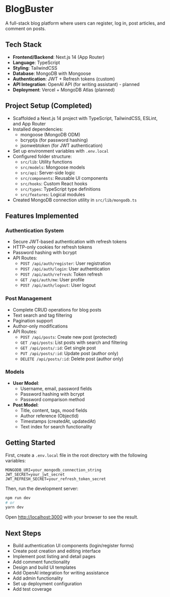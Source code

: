 # BlogBuster

A full-stack blog platform where users can register, log in, post articles, and comment on posts.

## Tech Stack

- **Frontend/Backend**: Next.js 14 (App Router)
- **Language**: TypeScript
- **Styling**: TailwindCSS
- **Database**: MongoDB with Mongoose
- **Authentication**: JWT + Refresh tokens (custom)
- **API Integration**: OpenAI API (for writing assistant) - planned
- **Deployment**: Vercel + MongoDB Atlas (planned)

## Project Setup (Completed)

- Scaffolded a Next.js 14 project with TypeScript, TailwindCSS, ESLint, and App Router
- Installed dependencies:
  - mongoose (MongoDB ODM)
  - bcryptjs (for password hashing)
  - jsonwebtoken (for JWT authentication)
- Set up environment variables with `.env.local`
- Configured folder structure:
  - `src/lib`: Utility functions
  - `src/models`: Mongoose models
  - `src/api`: Server-side logic
  - `src/components`: Reusable UI components
  - `src/hooks`: Custom React hooks
  - `src/types`: TypeScript type definitions
  - `src/features`: Logical modules
- Created MongoDB connection utility in `src/lib/mongodb.ts`

## Features Implemented

### Authentication System

- Secure JWT-based authentication with refresh tokens
- HTTP-only cookies for refresh tokens
- Password hashing with bcrypt
- API Routes:
  - `POST /api/auth/register`: User registration
  - `POST /api/auth/login`: User authentication
  - `POST /api/auth/refresh`: Token refresh
  - `GET /api/auth/me`: User profile
  - `POST /api/auth/logout`: User logout

### Post Management

- Complete CRUD operations for blog posts
- Text search and tag filtering
- Pagination support
- Author-only modifications
- API Routes:
  - `POST /api/posts`: Create new post (protected)
  - `GET /api/posts`: List posts with search and filtering
  - `GET /api/posts/:id`: Get single post
  - `PUT /api/posts/:id`: Update post (author only)
  - `DELETE /api/posts/:id`: Delete post (author only)

### Models

- **User Model**:
  - Username, email, password fields
  - Password hashing with bcrypt
  - Password comparison method
- **Post Model**:
  - Title, content, tags, mood fields
  - Author reference (ObjectId)
  - Timestamps (createdAt, updatedAt)
  - Text index for search functionality

## Getting Started

First, create a `.env.local` file in the root directory with the following variables:

```
MONGODB_URI=your_mongodb_connection_string
JWT_SECRET=your_jwt_secret
JWT_REFRESH_SECRET=your_refresh_token_secret
```

Then, run the development server:

```bash
npm run dev
# or
yarn dev
```

Open [http://localhost:3000](http://localhost:3000) with your browser to see the result.

## Next Steps

- Build authentication UI components (login/register forms)
- Create post creation and editing interface
- Implement post listing and detail pages
- Add comment functionality
- Design and build UI templates
- Add OpenAI integration for writing assistance
- Add admin functionality
- Set up deployment configuration
- Add test coverage

